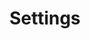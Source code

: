 ---
layout: Full
view: Settings

title: Settings
description: You can configure your preferences to use the Vue A11y.
note: 'NOTE: We use localStorage to store your preferences.'

language:
  title: Display Language
  locale: /

theme:
  title: Themes
  successText: '"Theme" modified successfully!'
  items:
    - label: Light
      value: light

    - label: Dark
      value: dark

    - label: System config.
      value: system

    - label: Sepia
      value: sepia

reading:
  title: Reading font
  successText: '"Reading font" modified successfully!'
  items:
    - label: Sans Serif (DM Sans)
      value: set-sans-serif

    - label: Serif
      value: set-serif

    - label: Monospace
      value: set-monospace
  
    - label: Open dyslexic
      value: set-open-dyslexic

vision:
  title: Vision
  successText: '"Vision" option modified successfully!'
  items:
    - label: Increase color contrast
      value: set-color-contrast

motion: 
  title: Motion
  successText: '"Motion" modified successfully!'
  items:
    - label: Reduce Motion
      value: set-reduce-motion

---